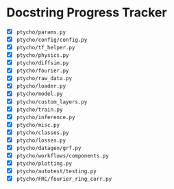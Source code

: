 # Docstring Progress Tracker

- [x] `ptycho/params.py`
- [x] `ptycho/config/config.py`
- [x] `ptycho/tf_helper.py`
- [x] `ptycho/physics.py`
- [x] `ptycho/diffsim.py`
- [x] `ptycho/fourier.py`
- [x] `ptycho/raw_data.py`
- [x] `ptycho/loader.py`
- [x] `ptycho/model.py`
- [x] `ptycho/custom_layers.py`
- [x] `ptycho/train.py`
- [x] `ptycho/inference.py`
- [x] `ptycho/misc.py`
- [x] `ptycho/classes.py`
- [x] `ptycho/losses.py`
- [x] `ptycho/datagen/grf.py`
- [x] `ptycho/workflows/components.py`
- [x] `ptycho/plotting.py`
- [x] `ptycho/autotest/testing.py`
- [x] `ptycho/FRC/fourier_ring_corr.py`
